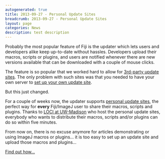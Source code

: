 ```yaml
---
autogenerated: true
title: 2013-09-27 - Personal Update Sites
breadcrumb: 2013-09-27 - Personal Update Sites
layout: page
categories: News
description: test description
---
```


Probably the most popular feature of Fiji is the updater which lets users and developers alike keep up-to-date without hassles. Developers upload their macros, scripts or plugins, and users are notified whenever there are new versions available that can be downloaded with a couple of mouse clicks.

The feature is so popular that we worked hard to allow for [3rd-party update sites](Update_Sites "wikilink"). The only problem with such sites was that you needed to have your own server to [set up your own update site](Adding_Update_Sites "wikilink").

But this just changed.

For a couple of weeks now, the updater supports [personal update sites](Personal_Update_Sites "wikilink"), the perfect way for **every** Fiji/ImageJ user to share their macros, scripts and plugins. Thanks to [LOCI at UW-Madison](http://loci.wisc.edu/) who host the personal update sites, everybody who wants to distribute their macros, scripts and/or plugins can do so within five minutes.

From now on, there is no excuse anymore for articles demonstrating or using ImageJ macros or plugins... it is too easy to set up an update site and upload those macros and plugins...

[Find out how...](Personal_Update_Sites "wikilink")


